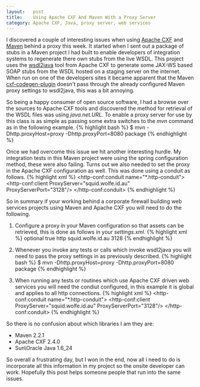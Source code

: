 ```yaml
--- 
layout:   post
title:    Using Apache CXF And Maven With a Proxy Server
category: Apache CXF, Java, proxy server, web services
---
```


I discovered a couple of interesting issues when using [Apache CXF](http://cxf.apache.org) and [Maven](http://maven.apache.org) behind a proxy this week. It started when I sent out a package of stubs in a Maven project I had built to enable developers of integration systems to regenerate there own stubs from the live WSDL. This project uses the [wsdl2java](http://cxf.apache.org/docs/wsdl-to-java.html) tool from Apache CXF to generate some JAX-WS based SOAP stubs from the WSDL hosted on a staging server on the internet. When run on one of the developers sites it became apparent that the Maven [cxf-codegen-plugin](http://cxf.apache.org/docs/maven-cxf-codegen-plugin-wsdl-to-java.html) doesn't pass through the already configured Maven proxy settings to wsdl2java, this was a bit annoying.

So being a happy consumer of open source software, I had a browse over the sources to Apache CXF tools and discovered the method for retrieval of the WSDL files was using _java.net.URL_. To enable a proxy server for use by this class is as simple as passing some extra switches to the _mvn_ command as in the following example.
{% highlight bash %}
$ mvn -Dhttp.proxyHost=proxy -Dhttp.proxyPort=8080 package
{% endhighlight %}

Once we had overcome this issue we hit another interesting hurdle. My integration tests in this Maven project were using the spring configuration method, these were also failing. Turns out we also needed to set the proxy in the Apache CXF configuration as well. This was done using a conduit as follows.
{% highlight xml %}
<http-conf:conduit name="*.http-conduit">
    <http-conf:client ProxyServer="squid.wolfe.id.au" ProxyServerPort="3128"/>
</http-conf:conduit>
{% endhighlight %}

So in summary if your working behind a corporate firewall building web services projects using Maven and Apache CXF you will need to do the following.
1. Configure a proxy in your Maven configuration so that assets can be retrieved, this is done as follows in your _settings.xml_.
{% highlight xml %}
     <proxy>
       <id>optional</id>
       <active>true</active>
       <protocol>http</protocol>
       <host>squid.wolfe.id.au</host>
       <port>3128</port>
       <nonProxyHosts></nonProxyHosts>
     </proxy>
{% endhighlight %}

2. Whenever you invoke any tests or calls which invoke wsdl2java you will need to pass the proxy settings in as previously described.
{% highlight bash %}
$ mvn -Dhttp.proxyHost=proxy -Dhttp.proxyPort=8080 package
{% endhighlight %}

3. When running any tests or routines which use Apache CXF driven web services you will need the condiut configured, in this example it is global and applies to all http connections.
{% highlight xml %}
<http-conf:conduit name="*.http-conduit">
    <http-conf:client ProxyServer="squid.wolfe.id.au" ProxyServerPort="3128"/>
</http-conf:conduit>
{% endhighlight %}

So there is no confusion about which libraries I am they are:
* Maven 2.2.1
* Apache CXF 2.4.0
* Sun\Oracle Java 1.6_24

So overall a frustrating day, but I won in the end, now all i need to do is incorporate all this information in my project so the onsite developer can work. Hopefully this post helps someone people that run into the same issues.